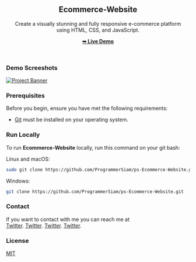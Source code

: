 
<div align="center">
  <h2 align="center">Ecommerce-Website</h2>
Create a visually stunning and fully responsive e-commerce platform 
   <br />using HTML, CSS, and JavaScript.

  <a href="https://programmersiam.github.io/ps-Ecommerce-Website/"><strong>➥ Live Demo</strong></a>

</div>

<br />

### Demo Screeshots
  <a href="#" target="_blank">
      <img src="https://i.ibb.co/Fhc9hC1/okPost.jpg" alt="Project Banner">
    </a>

### Prerequisites

Before you begin, ensure you have met the following requirements:

* [Git](https://git-scm.com/downloads "Download Git") must be installed on your operating system.

### Run Locally

To run **Ecommerce-Website** locally, run this command on your git bash:

Linux and macOS:

```bash
sudo git clone https://github.com/ProgrammerSiam/ps-Ecommerce-Website.git
```

Windows:

```bash
git clone https://github.com/ProgrammerSiam/ps-Ecommerce-Website.git
```

### Contact

If you want to contact with me you can reach me at
</br>
[Twitter](https://twitter.com/ProgrammerSiam).
[Twitter](https://twitter.com/ProgrammerSiam).
[Twitter](https://twitter.com/ProgrammerSiam).
[Twitter](https://twitter.com/ProgrammerSiam).

### License

[MIT](https://choosealicense.com/licenses/mit/)






